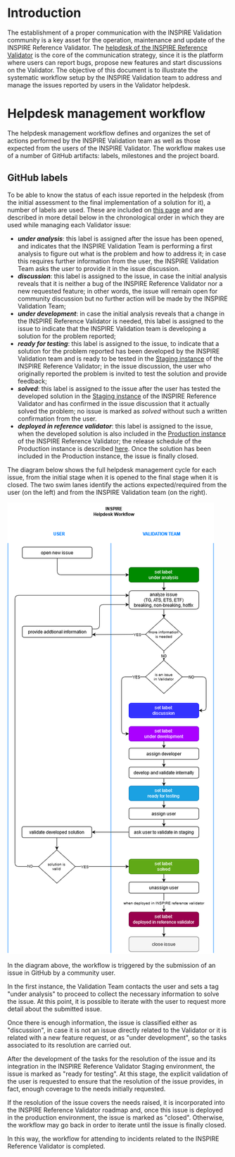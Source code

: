 # Introduction
The establishment of a proper communication with the INSPIRE Validation community is a key asset for the operation, maintenance and update of the INSPIRE Reference Validator. The [helpdesk of the INSPIRE Reference Validator](https://github.com/inspire-eu-validation/community/issues) is the core of the communication strategy, since it is the platform where users can report bugs, propose new features and start discussions on the Validator. The objective of this document is to illustrate the systematic workflow setup by the INSPIRE Validation team to address and manage the issues reported by users in the Validator helpdesk.

<!-- For this, the issue management functionalities offered by GitHub are being used, providing assistance to the users' requests, as well as offering detailed information of the changes and hotfixes that will be included in the different versions.
In this way, a workflow is established for the Helpdesk Management that allows to carry out in a systematic and organized way the management of the different issues that are incorporated to the Community repository.
So, the aim of this document is to explain in detail the procedure established for the issues management in order to have a proper understanding in the defined process for its management. -->

# Helpdesk management workflow
The helpdesk management workflow defines and organizes the set of actions performed by the INSPIRE Validation team as well as those expected from the users of the INSPIRE Validator. The workflow makes use of a number of GitHub artifacts: labels, milestones and the project board.

## GitHub labels <!-- could be removed, if not needed -->
To be able to know the status of each issue reported in the helpdesk (from the initial assessment to the final implementation of a solution for it), a number of labels are used. These are included on [this page](https://github.com/inspire-eu-validation/community/labels) and are described in more detail below in the chronological order in which they are used while managing each Validator issue:

* **_under analysis_**: this label is assigned after the issue has been opened, and indicates that the INSPIRE Validation Team is performing a first analysis to figure out what is the problem and how to address it; in case this requires further information from the user, the INSPIRE Validation Team asks the user to provide it in the issue discussion.
* **_discussion_**: this label is assigned to the issue, in case the initial analysis reveals that it is neither a bug of the INSPIRE Reference Validator nor a new requested feature; in other words, the issue will remain open for community discussion but no further action will be made by the INSPIRE Validation Team;
* **_under development_**: in case the initial analysis reveals that a change in the INSPIRE Reference Validator is needed, this label is assigned to the issue to indicate that the INSPIRE Validation team is developing a solution for the problem reported;
* **_ready for testing_**: this label is assigned to the issue, to indicate that a solution for the problem reported has been developed by the INSPIRE Validation team and is ready to be tested in the [Staging instance](http://staging-inspire-validator.eu-west-1.elasticbeanstalk.com/etf-webapp/) of the INSPIRE Reference Validator; in the issue discussion, the user who originally reported the problem is invited to test the solution and provide feedback;
* **_solved_**: this label is assigned to the issue after the user has tested the developed solution in the [Staging instance](http://staging-inspire-validator.eu-west-1.elasticbeanstalk.com/etf-webapp/) of the INSPIRE Reference Validator and has confirmed in the issue discussion that it actually solved the problem; no issue is marked as _solved_ without such a written confirmation from the user.
* **_deployed in reference validator_**: this label is assigned to the issue, when the developed solution is also included in the [Production instance](https://inspire.ec.europa.eu/validator/) of the INSPIRE Reference Validator; the release schedule of the Production instance is described [here](https://github.com/inspire-eu-validation/community/tree/master/release%20strategy). Once the solution has been included in the Production instance, the issue is finally closed.

The diagram below shows the full helpdesk management cycle for each issue, from the initial stage when it is opened to the final stage when it is closed. The two swim lanes identify the actions expected/required from the user (on the left) and from the INSPIRE Validation team (on the right).

<!-- Below is a diagram describing the workflow of an issue, along with the states in which it can be found and which actor takes action on it. -->

![Helpdesk Management Workflow](./img/HelpdeskWorkflowPublic.png "Helpdesk Management Workflow")

In the diagram above, the workflow is triggered by the submission of an issue in GitHub by a community user.

In the first instance, the Validation Team contacts the user and sets a tag "under analysis" to proceed to collect the necessary information to solve the issue. At this point, it is possible to iterate with the user to request more detail about the submitted issue.

Once there is enough information, the issue is classified either as "discussion", in case it is not an issue directly related to the Validator or it is related with a new feature request, or as "under development", so the tasks associated to its resolution are carried out.

After the development of the tasks for the resolution of the issue and its integration in the INSPIRE Reference Validator Staging environment, the issue is marked as "ready for testing". At this stage, the explicit validation of the user is requested to ensure that the resolution of the issue provides, in fact, enough coverage to the needs initially requested. 

If the resolution of the issue covers the needs raised, it is incorporated into the INSPIRE Reference Validator roadmap and, once this issue is deployed in the production environment, the issue is marked as "closed". Otherwise, the workflow may go back in order to iterate until the issue is finally closed.

In this way, the workflow for attending to incidents related to the INSPIRE Reference Validator is completed.


<!-- In order to establish a proper issues management procedure, it has been created a workflow that allows to know at any moment the state of an issue. This workflow defines a set of actions for the resolution of issues in which both the users and the Validation Team will participate.
In this Helpdesk Management Workflow, issues go through a series of status that are marked by means of the use of labels that identify in a simple way the actions taken until the moment and the next actions to take.
In summary, the tags that an issue can be assigned with are the following:
* under analysis: indicates that the Validation Team is performing an analysis of the scope of the issue
* under development: shows that the Validation Team is running a development according to the analysis of the issue
* ready for testing: the development associated with the issue has been carried out and is available to the user for validation in the INSPIRE Reference Validator Staging environment
* solved: once the user has confirmed that the development carried out is adequate, the issue is marked as solved. Please note that only the issues of which the developed solution is accepted by the users will be incorporated to the next release in the Production environment
* closed: an issue is tagged as "closed" when it has been deployed in the INSPIRE Reference Validator environment
* discussion: if it is not an issue directly related with the INSPIRE Reference Validator or it is a new feature requested by an user, it is labeled for discussion -->
